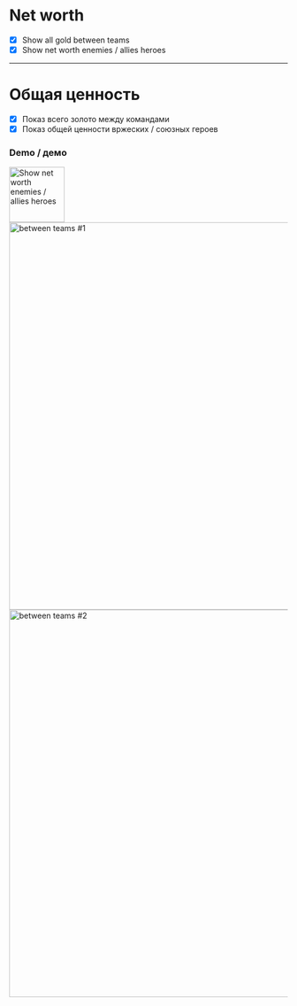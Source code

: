 # Net worth
- [x] Show all gold between teams
- [x] Show net worth enemies / allies heroes
---
# Общая ценность
- [x] Показ всего золото между командами
- [x] Показ общей ценности вржеских / союзных героев
### Demo / демо
<img src="https://i.imgur.com/5WwPF3f.png" alt="Show net worth enemies / allies heroes" width="100" />
<br />
<img src="https://i.imgur.com/iK3n1SK.png" alt="between teams #1" width="700" />
<br />
<img src="https://i.imgur.com/NvcKTTo.png" alt="between teams #2" width="700" />